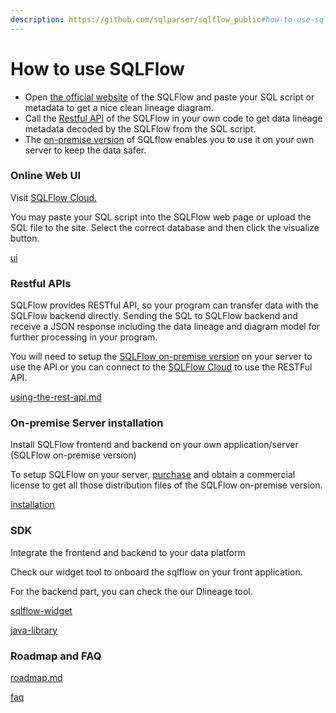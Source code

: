 ```yaml
---
description: https://github.com/sqlparser/sqlflow_public#how-to-use-sqlflow
---
```


# How to use SQLFlow

* Open [the official website](https://sqlflow.gudusoft.com/) of the SQLFlow and paste your SQL script or metadata to get a nice clean lineage diagram.
* Call the [Restful API](https://github.com/sqlparser/sqlflow\_public/blob/master/api) of the SQLFlow in your own code to get data lineage metadata decoded by the SQLFlow from the SQL script.
* The [on-premise version](https://github.com/sqlparser/sqlflow\_public/blob/master/install\_sqlflow.md) of SQLflow enables you to use it on your own server to keep the data safer.

### Online Web UI

Visit [SQLFlow Cloud.](https://sqlflow.gudusoft.com)

You may paste your SQL script into the SQLFlow web page or upload the SQL file to the site. Select the correct database and then click the visualize button.

[ui](../ui/README.md)

### Restful APIs

SQLFlow provides RESTful API, so your program can transfer data with the SQLFlow backend directly. Sending the SQL to SQLFlow backend and receive a JSON response including the data lineage and diagram model for further processing in your program.

You will need to setup the [SQLFlow on-premise version](how-to-use-sqlflow.md#on-premise-server-installation) on your server to use the API or you can connect to the [SQLFlow Cloud](https://sqlflow.gudusoft.com) to use the RESTFul API.

[using-the-rest-api.md](../../3.-api-docs/using-the-rest-api.md)

### On-premise Server installation

Install SQLFlow frontend and backend on your own application/server (SQLFlow on-premise version)

To setup SQLFlow on your server, [purchase](https://www.gudusoft.com/sqlflow-on-premise-version/) and obtain a commercial license to get all those distribution files of the SQLFlow on-premise version.


[installation](../installation/linux.md)

### SDK

Integrate the frontend and backend to your data platform

Check our widget tool to onboard the sqlflow on your front application.

For the backend part, you can check the our Dlineage tool.

[sqlflow-widget](../../4.-sqlflow-widget/get-started.md)

[java-library](../java-library/README.md)

### Roadmap and FAQ

[roadmap.md](../../8.-other/roadmap.md)

[faq](../../8.-other/faq/README.md)

